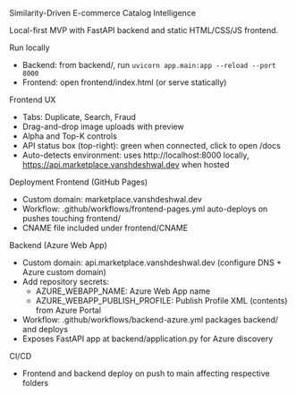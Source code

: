 Similarity-Driven E-commerce Catalog Intelligence

Local-first MVP with FastAPI backend and static HTML/CSS/JS frontend.

Run locally
- Backend: from backend/, run `uvicorn app.main:app --reload --port 8000`
- Frontend: open frontend/index.html (or serve statically)

Frontend UX
- Tabs: Duplicate, Search, Fraud
- Drag-and-drop image uploads with preview
- Alpha and Top-K controls
- API status box (top-right): green when connected, click to open /docs
- Auto-detects environment: uses http://localhost:8000 locally, https://api.marketplace.vanshdeshwal.dev when hosted

Deployment
Frontend (GitHub Pages)
- Custom domain: marketplace.vanshdeshwal.dev
- Workflow: .github/workflows/frontend-pages.yml auto-deploys on pushes touching frontend/
- CNAME file included under frontend/CNAME

Backend (Azure Web App)
- Custom domain: api.marketplace.vanshdeshwal.dev (configure DNS + Azure custom domain)
- Add repository secrets:
	- AZURE_WEBAPP_NAME: Azure Web App name
	- AZURE_WEBAPP_PUBLISH_PROFILE: Publish Profile XML (contents) from Azure Portal
- Workflow: .github/workflows/backend-azure.yml packages backend/ and deploys
- Exposes FastAPI app at backend/application.py for Azure discovery

CI/CD
- Frontend and backend deploy on push to main affecting respective folders

